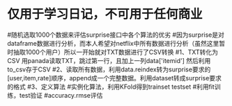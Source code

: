 # 仅用于学习日记，不可用于任何商业
#随机选取1000个数据来评估surprise接口中各个算法的优劣
#因为surprise是对dataframe数据进行分析，而本人希望对netflix中所有数据进行分析（虽然这里暂时抽取1000个用户）所以一开始就对TXT数据进行了CSV转换
#1、TXT转化为CSV  用panada读取TXT，跳过第一行，且加上一列data['itemid']  然后利用to_csv存于CSV
#2、读取所有数据，利用data.reindex转为surprise要求的[user,item,rate]顺序，append成一个完整数据。利用dataset转成surprise要求的格式
#3、定义算法
#实例化算法，利用KFold得到trainset testset
#利用fit训练，test验证
#accuracy.rmse评估
